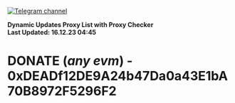 [![Telegram channel](https://img.shields.io/endpoint?url=https://runkit.io/damiankrawczyk/telegram-badge/branches/master?url=https://t.me/n4z4v0d)](https://t.me/n4z4v0d) 

**Dynamic Updates Proxy List with Proxy Checker**  
**Last Updated: 16.12.23 04:45**

# DONATE (_any evm_) - 0xDEADf12DE9A24b47Da0a43E1bA70B8972F5296F2
